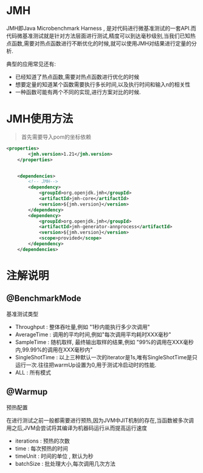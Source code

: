 # JMH
JMH即Java Microbenchmark Harness , 是对代码进行微基准测试的一套API.而代码微基准测试就是针对方法层面进行测试,精度可以到达毫秒级别,当我们已知热点函数,需要对热点函数进行不断优化的时候,就可以使用JMH对结果进行定量的分析.

典型的应用常见还有:
* 已经知道了热点函数,需要对热点函数进行优化的时候
* 想要定量的知道某个函数需要执行多长时间,以及执行时间和输入n的相关性
* 一种函数可能有两个不同的实现,进行方案对比的时候.


# JMH使用方法
>首先需要导入pom的坐标依赖

```xml
<properties>
        <jmh.version>1.21</jmh.version>
    </properties>


    <dependencies>
        <!-- JMH-->
        <dependency>
            <groupId>org.openjdk.jmh</groupId>
            <artifactId>jmh-core</artifactId>
            <version>${jmh.version}</version>
        </dependency>
        <dependency>
            <groupId>org.openjdk.jmh</groupId>
            <artifactId>jmh-generator-annprocess</artifactId>
            <version>${jmh.version}</version>
            <scope>provided</scope>
        </dependency>
    </dependencies>
```


# 注解说明
## @BenchmarkMode
基准测试类型
* Throughput : 整体吞吐量,例如 "1秒内能执行多少次调用"
* AverageTime : 调用的平均时间,例如"每次调用平均耗时XXX毫秒"
* SampleTime : 随机取样, 最终输出取样的结果,例如 "99%的调用在XXX毫秒内,99.99%的调用在XXX毫秒内"
* SingleShotTime : 以上三种默认一次的iterator是1s,唯有SingleShotTime是只运行一次.往往把warmUp设置为0,用于测试冷启动时的性能.
* ALL : 所有模式

## @Warmup
预热配置

在进行测试之前一般都需要进行预热,因为JVM中JIT机制的存在,当函数被多次调用之后,JVM会尝试将其编译为机器码运行从而提高运行速度

* iterations : 预热的次数
* time : 每次预热的时间
* timeUnit : 时间的单位 , 默认为秒
* batchSize : 批处理大小,每次调用几次方法

